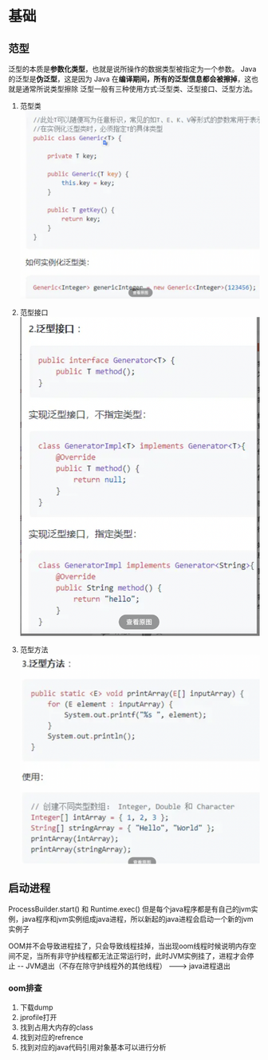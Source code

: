 # 基础
## 范型
泛型的本质是**参数化类型**，也就是说所操作的数据类型被指定为一个参数。
Java 的泛型是**伪泛型**，这是因为 Java 在**编译期间，所有的泛型信息都会被擦掉**，这也就是通常所说类型擦除
泛型一般有三种使用方式:泛型类、泛型接口、泛型方法。
1. 范型类
![](/技术学习流程/pic/2023-07-20-10-22-51.png)

2. 范型接口
   ![](/技术学习流程/pic/2023-07-20-10-23-59.png)

3. 范型方法
   ![](/技术学习流程/pic/2023-07-20-10-24-59.png)

## 启动进程
ProcessBuilder.start() 和 Runtime.exec() 
但是每个java程序都是有自己的jvm实例，java程序和jvm实例组成java进程，所以新起的java进程会启动一个新的jvm实例子

OOM并不会导致进程挂了，只会导致线程挂掉，当出现oom线程时候说明内存空间不足，当所有非守护线程都无法正常运行时，此时JVM实例挂了，进程才会停止 -- JVM退出（不存在除守护线程外的其他线程） --->  java进程退出

### oom排查
1. 下载dump
2. jprofile打开
3. 找到占用大内存的class
4. 找到对应的refrence
5. 找到对应的java代码引用对象基本可以进行分析